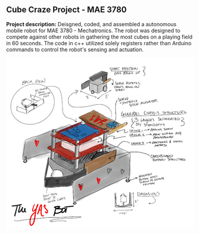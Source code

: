 ## Cube Craze Project - MAE 3780

**Project description:** Deisgned, coded, and assembled a autonomous mobile robot for MAE 3780 - Mechatronics. The robot was designed to compete against other robots in gathering the most cubes on a playing field in 60 seconds. The code in c++ utilized solely registers rather than Arduino commands to control the robot's sensing and actuation.

<img src="images/yasdiagram.jpg?raw=true"/>
